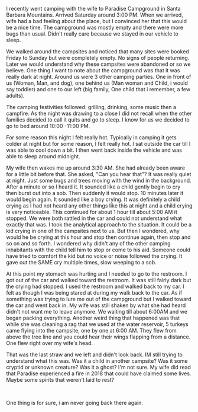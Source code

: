 I recently went camping with the wife to Paradise Campground in Santa Barbara Mountains. Arrived Saturday around 3:00 PM. When we arrived, wife had a bad feeling about the place, but I convinced her that this would be a nice time. The campground was mostly empty and there were more bugs than usual. Didn't really care because we stayed in our vehicle to sleep.

We walked around the campsites and noticed that many sites were booked Friday to Sunday but were completely empty. No signs of people returning. Later we would understand why these campsites were abandoned or so we believe.  One thing I want to note about the campground was that it was really dark at night. Around us were 3 other camping parties. One in front of us (Woman, Man, and dog), one behind us (Man woman and Child, i would say toddler) and one to our left (big family, One child that i remember, a few adults).

The camping festivities followed: grilling, drinking, some music then a campfire. As the night was drawing to a close I did not recall when the other families decided to call it quits and go to sleep. I know for us we decided to go to bed around 10:00 -11:00 PM. 

For some reason this night I felt really hot. Typically in camping it gets colder at night but for some reason, I felt really hot. I sat outside the car till I was able to cool down a bit. I then went back inside the vehicle and was able to sleep around midnight.

My wife then wakes me up around 3:30 AM. She had already been aware for a little bit before that. She  asked, "Can you hear that"? It was really quiet at night. Just some bugs and trees moving with the wind in the background. After a minute or so I heard it. It sounded like a child gently begin to cry then burst out into a sob. Then suddenly it would stop. 10 minutes later it would begin again. It sounded like a boy crying. It was definitely a child crying as I had not heard any other things like this at night and a child crying is very noticeable. This continued for about 1 hour till about 5:00 AM it stopped. We were both rattled in the car and could not understand what exactly that was. I took the analytical approach to the situation. It could be a kid crying in one of the campsites next to us. But then I wondered, why would he be crying at this hour and stop then continue again, then stop and so on and so forth. I wondered why didn't any of the other camping inhabitants with the child tell him to stop or come to his aid. Someone could have tried to comfort the kid but no voice or noise followed the crying. It gave out the SAME cry multiple times, slow weeping to a sob. 

At this point my stomach was hurting and I needed to go to the restroom. I got out of the car and walked toward the restroom. It was still fairly dark but the crying had stopped. I used the restroom and walked back to my car. I felt as though I was being stared at during my walk back to the car. As if something was trying to lure me out of the campground but I walked toward the car and went back in. My wife was still shaken by what she had heard didn't not want me to leave anymore. We waiting till about 6:00AM and we began packing everything.  Another weird thing that happened was that while she was cleaning a rag that we used at the water reservoir, 5 turkeys came flying into the campsite, one by one at 6:00 AM. They flew from above the tree line and you could hear their wings flapping from a distance. One flew right over my wife's head. 

That was the last straw and we left and didn't look back. IM still trying to understand what this was. Was it a child in another campsite? Was it some cryptid or unknown creature? Was it a ghost? I'm not sure. My wife did read that Paradise experienced a fire in 2018 that could have claimed some lives. Maybe some spirits that weren't laid to rest? 

&#x200B;

One thing is for sure, i am never going back there again.